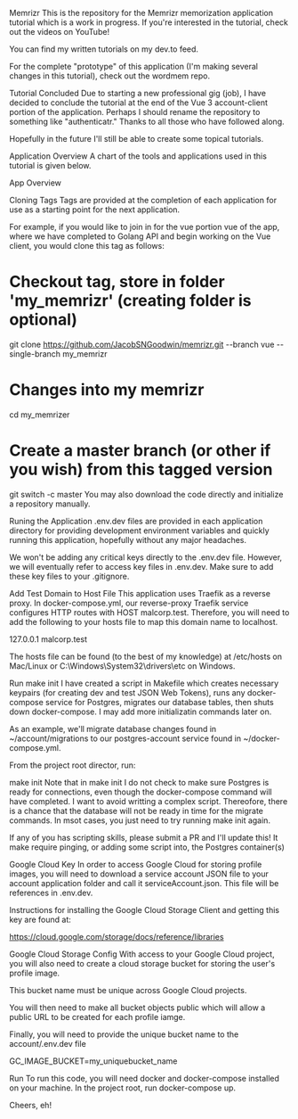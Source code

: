 Memrizr
This is the repository for the Memrizr memorization application tutorial which is a work in progress. If you're interested in the tutorial, check out the videos on YouTube!

You can find my written tutorials on my dev.to feed.

For the complete "prototype" of this application (I'm making several changes in this tutorial), check out the wordmem repo.

Tutorial Concluded
Due to starting a new professional gig (job), I have decided to conclude the tutorial at the end of the Vue 3 account-client portion of the application. Perhaps I should rename the repository to something like "authenticatr." Thanks to all those who have followed along.

Hopefully in the future I'll still be able to create some topical tutorials.

Application Overview
A chart of the tools and applications used in this tutorial is given below.

App Overview

Cloning Tags
Tags are provided at the completion of each application for use as a starting point for the next application.

For example, if you would like to join in for the vue portion vue of the app, where we have completed to Golang API and begin working on the Vue client, you would clone this tag as follows:

# Checkout tag, store in folder 'my_memrizr' (creating folder is optional)
git clone https://github.com/JacobSNGoodwin/memrizr.git --branch vue --single-branch my_memrizr

# Changes into my memrizr
cd my_memrizer

# Create a master branch (or other if you wish) from this tagged version
git switch -c master
You may also download the code directly and initialize a repository manually.

Runing the Application
.env.dev files are provided in each application directory for providing development environment variables and quickly running this application, hopefully without any major headaches.

We won't be adding any critical keys directly to the .env.dev file. However, we will eventually refer to access key files in .env.dev. Make sure to add these key files to your .gitignore.

Add Test Domain to Host File
This application uses Traefik as a reverse proxy. In docker-compose.yml, our reverse-proxy Traefik service configures HTTP routes with HOST malcorp.test. Therefore, you will need to add the following to your hosts file to map this domain name to localhost.

127.0.0.1       malcorp.test

The hosts file can be found (to the best of my knowledge) at /etc/hosts on Mac/Linux or C:\Windows\System32\drivers\etc on Windows.

Run make init
I have created a script in Makefile which creates necessary keypairs (for creating dev and test JSON Web Tokens), runs any docker-compose service for Postgres, migrates our database tables, then shuts down docker-compose. I may add more initializatin commands later on.

As an example, we'll migrate database changes found in ~/account/migrations to our postgres-account service found in ~/docker-compose.yml.

From the project root director, run:

make init
Note that in make init I do not check to make sure Postgres is ready for connections, even though the docker-compose command will have completed. I want to avoid writting a complex script. Thereofore, there is a chance that the database will not be ready in time for the migrate commands. In msot cases, you just need to try running make init again.

If any of you has scripting skills, please submit a PR and I'll update this! It make require pinging, or adding some script into, the Postgres container(s)

Google Cloud Key
In order to access Google Cloud for storing profile images, you will need to download a service account JSON file to your account application folder and call it serviceAccount.json. This file will be references in .env.dev.

Instructions for installing the Google Cloud Storage Client and getting this key are found at:

https://cloud.google.com/storage/docs/reference/libraries

Google Cloud Storage Config
With access to your Google Cloud project, you will also need to create a cloud storage bucket for storing the user's profile image.

This bucket name must be unique across Google Cloud projects.

You will then need to make all bucket objects public which will allow a public URL to be created for each profile iamge.

Finally, you will need to provide the unique bucket name to the account/.env.dev file

GC_IMAGE_BUCKET=my_uniquebucket_name

Run
To run this code, you will need docker and docker-compose installed on your machine. In the project root, run docker-compose up.

Cheers, eh!
